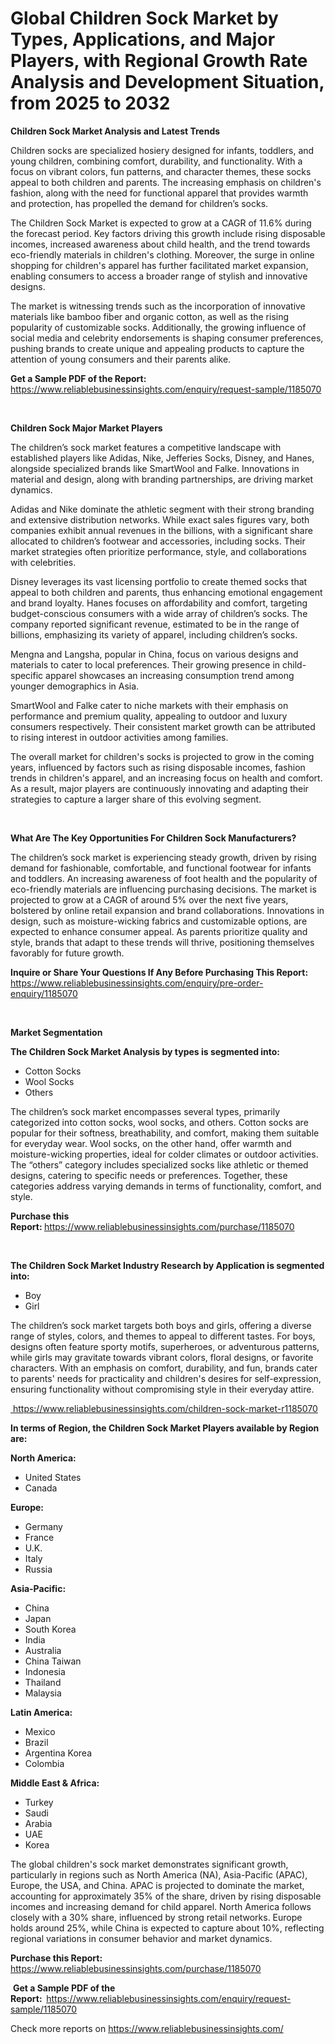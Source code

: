 <p><h1>Global Children Sock Market by Types, Applications, and Major Players, with Regional Growth Rate Analysis and Development Situation, from 2025 to 2032</h1></p><p><strong>Children Sock Market Analysis and Latest Trends</strong></p>
<p><p>Children socks are specialized hosiery designed for infants, toddlers, and young children, combining comfort, durability, and functionality. With a focus on vibrant colors, fun patterns, and character themes, these socks appeal to both children and parents. The increasing emphasis on children's fashion, along with the need for functional apparel that provides warmth and protection, has propelled the demand for children’s socks.</p><p>The Children Sock Market is expected to grow at a CAGR of 11.6% during the forecast period. Key factors driving this growth include rising disposable incomes, increased awareness about child health, and the trend towards eco-friendly materials in children's clothing. Moreover, the surge in online shopping for children's apparel has further facilitated market expansion, enabling consumers to access a broader range of stylish and innovative designs.</p><p>The market is witnessing trends such as the incorporation of innovative materials like bamboo fiber and organic cotton, as well as the rising popularity of customizable socks. Additionally, the growing influence of social media and celebrity endorsements is shaping consumer preferences, pushing brands to create unique and appealing products to capture the attention of young consumers and their parents alike.</p></p>
<p><strong>Get a Sample PDF of the Report:&nbsp;</strong> <a href="https://www.reliablebusinessinsights.com/enquiry/request-sample/1185070?utm_campaign=2716&utm_medium=2&utm_source=Github&utm_content=ia&utm_term=28032025&utm_id=children-sock">https://www.reliablebusinessinsights.com/enquiry/request-sample/1185070</a></p>
<p>&nbsp;</p>
<p><strong>Children Sock Major Market Players</strong></p>
<p><p>The children’s sock market features a competitive landscape with established players like Adidas, Nike, Jefferies Socks, Disney, and Hanes, alongside specialized brands like SmartWool and Falke. Innovations in material and design, along with branding partnerships, are driving market dynamics.</p><p>Adidas and Nike dominate the athletic segment with their strong branding and extensive distribution networks. While exact sales figures vary, both companies exhibit annual revenues in the billions, with a significant share allocated to children’s footwear and accessories, including socks. Their market strategies often prioritize performance, style, and collaborations with celebrities.</p><p>Disney leverages its vast licensing portfolio to create themed socks that appeal to both children and parents, thus enhancing emotional engagement and brand loyalty. Hanes focuses on affordability and comfort, targeting budget-conscious consumers with a wide array of children’s socks. The company reported significant revenue, estimated to be in the range of billions, emphasizing its variety of apparel, including children’s socks.</p><p>Mengna and Langsha, popular in China, focus on various designs and materials to cater to local preferences. Their growing presence in child-specific apparel showcases an increasing consumption trend among younger demographics in Asia.</p><p>SmartWool and Falke cater to niche markets with their emphasis on performance and premium quality, appealing to outdoor and luxury consumers respectively. Their consistent market growth can be attributed to rising interest in outdoor activities among families.</p><p>The overall market for children's socks is projected to grow in the coming years, influenced by factors such as rising disposable incomes, fashion trends in children's apparel, and an increasing focus on health and comfort. As a result, major players are continuously innovating and adapting their strategies to capture a larger share of this evolving segment.</p></p>
<p>&nbsp;</p>
<p><strong>What Are The Key Opportunities For Children Sock Manufacturers?</strong></p>
<p><p>The children’s sock market is experiencing steady growth, driven by rising demand for fashionable, comfortable, and functional footwear for infants and toddlers. An increasing awareness of foot health and the popularity of eco-friendly materials are influencing purchasing decisions. The market is projected to grow at a CAGR of around 5% over the next five years, bolstered by online retail expansion and brand collaborations. Innovations in design, such as moisture-wicking fabrics and customizable options, are expected to enhance consumer appeal. As parents prioritize quality and style, brands that adapt to these trends will thrive, positioning themselves favorably for future growth.</p></p>
<p><strong>Inquire or Share Your Questions If Any Before Purchasing This Report:</strong> <a href="https://www.reliablebusinessinsights.com/enquiry/pre-order-enquiry/1185070?utm_campaign=2716&utm_medium=2&utm_source=Github&utm_content=ia&utm_term=28032025&utm_id=children-sock">https://www.reliablebusinessinsights.com/enquiry/pre-order-enquiry/1185070</a></p>
<p>&nbsp;</p>
<p><strong>Market Segmentation</strong></p>
<p><strong>The Children Sock Market Analysis by types is segmented into:</strong></p>
<p><ul><li>Cotton Socks</li><li>Wool Socks</li><li>Others</li></ul></p>
<p><p>The children’s sock market encompasses several types, primarily categorized into cotton socks, wool socks, and others. Cotton socks are popular for their softness, breathability, and comfort, making them suitable for everyday wear. Wool socks, on the other hand, offer warmth and moisture-wicking properties, ideal for colder climates or outdoor activities. The “others” category includes specialized socks like athletic or themed designs, catering to specific needs or preferences. Together, these categories address varying demands in terms of functionality, comfort, and style.</p></p>
<p><strong>Purchase this Report:&nbsp;</strong><a href="https://www.reliablebusinessinsights.com/purchase/1185070?utm_campaign=2716&utm_medium=2&utm_source=Github&utm_content=ia&utm_term=28032025&utm_id=children-sock">https://www.reliablebusinessinsights.com/purchase/1185070</a></p>
<p>&nbsp;</p>
<p><strong>The Children Sock Market Industry Research by Application is segmented into:</strong></p>
<p><ul><li>Boy</li><li>Girl</li></ul></p>
<p><p>The children’s sock market targets both boys and girls, offering a diverse range of styles, colors, and themes to appeal to different tastes. For boys, designs often feature sporty motifs, superheroes, or adventurous patterns, while girls may gravitate towards vibrant colors, floral designs, or favorite characters. With an emphasis on comfort, durability, and fun, brands cater to parents' needs for practicality and children's desires for self-expression, ensuring functionality without compromising style in their everyday attire.</p></p>
<p><a href="https://www.reliablebusinessinsights.com/children-sock-market-r1185070?utm_campaign=2716&utm_medium=2&utm_source=Github&utm_content=ia&utm_term=28032025&utm_id=children-sock">&nbsp;https://www.reliablebusinessinsights.com/children-sock-market-r1185070</a></p>
<p><strong>In terms of Region, the Children Sock Market Players available by Region are:</strong></p>
<p>
    <p> <strong> North America: </strong>
        <ul>
            <li>United States</li>
            <li>Canada</li>
        </ul>
        </p> 
    <p> <strong> Europe: </strong>
        <ul>
            <li>Germany</li>
            <li>France</li>
            <li>U.K.</li>
            <li>Italy</li>
            <li>Russia</li>
        </ul>
        </p> 
    <p> <strong> Asia-Pacific: </strong>
        <ul>
            <li>China</li>
            <li>Japan</li>
            <li>South Korea</li>
            <li>India</li>
            <li>Australia</li>
            <li>China Taiwan</li>
            <li>Indonesia</li>
            <li>Thailand</li>
            <li>Malaysia</li>
        </ul>
        </p> 
    <p> <strong> Latin America: </strong>
        <ul>
            <li>Mexico</li>
            <li>Brazil</li>
            <li>Argentina Korea</li>
            <li>Colombia</li>
        </ul>
        </p> 
    <p> <strong> Middle East & Africa: </strong>
        <ul>
            <li>Turkey</li>
            <li>Saudi</li>
            <li>Arabia</li>
            <li>UAE</li>
            <li>Korea</li>
        </ul>
    </p>
    </p>
<p><p>The global children's sock market demonstrates significant growth, particularly in regions such as North America (NA), Asia-Pacific (APAC), Europe, the USA, and China. APAC is projected to dominate the market, accounting for approximately 35% of the share, driven by rising disposable incomes and increasing demand for child apparel. North America follows closely with a 30% share, influenced by strong retail networks. Europe holds around 25%, while China is expected to capture about 10%, reflecting regional variations in consumer behavior and market dynamics.</p></p>
<p><strong>Purchase this Report: </strong><a href="https://www.reliablebusinessinsights.com/purchase/1185070?utm_campaign=2716&utm_medium=2&utm_source=Github&utm_content=ia&utm_term=28032025&utm_id=children-sock">https://www.reliablebusinessinsights.com/purchase/1185070</a></p>
<p>&nbsp;<strong>Get a Sample PDF of the Report:&nbsp;&nbsp;</strong><a href="https://www.reliablebusinessinsights.com/enquiry/request-sample/1185070?utm_campaign=2716&utm_medium=2&utm_source=Github&utm_content=ia&utm_term=28032025&utm_id=children-sock">https://www.reliablebusinessinsights.com/enquiry/request-sample/1185070</a></p>
<p><strong></strong></p>
<p>Check more reports on <a href="https://www.reliablebusinessinsights.com/?utm_campaign=2716&utm_medium=2&utm_source=Github&utm_content=ia&utm_term=28032025&utm_id=children-sock">https://www.reliablebusinessinsights.com/</a></p>
